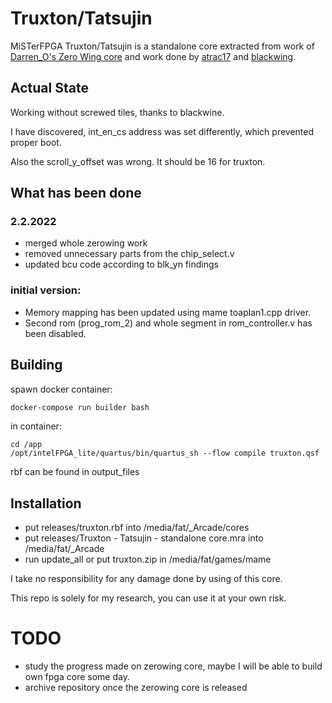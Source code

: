 # Truxton/Tatsujin
MiSTerFPGA Truxton/Tatsujin is a standalone core extracted from work of [Darren_O's Zero Wing core](https://github.com/va7deo/zerowing) and work done by 
[atrac17](https://github.com/atrac17/zerowing) and [blackwing](https://github.com/blackwine/zerowing).

## Actual State

Working without screwed tiles, thanks to blackwine.

I have discovered, int_en_cs address was set differently, which prevented proper boot.

Also the scroll_y_offset was wrong. It should be 16 for truxton. 

## What has been done

### 2.2.2022

* merged whole zerowing work
* removed unnecessary parts from the chip_select.v
* updated bcu code according to blk_yn findings

### initial version:

* Memory mapping has been updated using mame toaplan1.cpp driver.
* Second rom (prog_rom_2) and whole segment in rom_controller.v has been disabled.

## Building

spawn docker container:
```bash
docker-compose run builder bash
```
in container:
```
cd /app
/opt/intelFPGA_lite/quartus/bin/quartus_sh --flow compile truxton.qsf
```
rbf can be found in output_files

## Installation
* put releases/truxton.rbf into /media/fat/_Arcade/cores
* put releases/Truxton - Tatsujin - standalone core.mra into /media/fat/_Arcade
* run update_all or put truxton.zip in /media/fat/games/mame 

I take no responsibility for any damage done by using of this core.

This repo is solely for my research, you can use it at your own risk.

# TODO
* study the progress made on zerowing core, maybe I will be able to build own fpga core some day.
* archive repository once the zerowing core is released
